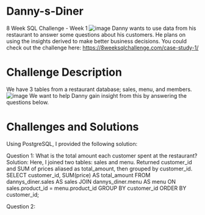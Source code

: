 # Danny-s-Diner
8 Week SQL Challenge - Week 1
![image](https://user-images.githubusercontent.com/98917179/168800087-a107a92f-0be0-43d2-9452-bb0c4ac12687.png)
Danny wants to use data from his restaurant to answer some questions about his customers. He plans on using the insights derived to make better business decisions. You could check out the challenge here: https://8weeksqlchallenge.com/case-study-1/

# Challenge Description
We have 3 tables from a restaurant database; sales, menu, and members. 
![image](https://user-images.githubusercontent.com/98917179/168802906-4a29738e-6e7e-4915-84b1-4d395b189ba3.png)
We want to help Danny gain insight from this by answering the questions below.

# Challenges and Solutions
Using PostgreSQL, I provided the following solution:

Question 1: What is the total amount each customer spent at the restaurant?
Solution: Here, I joined two tables: sales and menu. Returned customer_id and SUM of prices aliased as total_amount, then grouped by customer_id.
SELECT customer_id, 
  		SUM(price) AS total_amount
 FROM dannys_diner.sales AS sales
 JOIN dannys_diner.menu AS menu
 ON sales.product_id = menu.product_id
 GROUP BY customer_id
 ORDER BY customer_id;
 
 Question 2:
